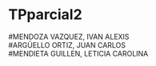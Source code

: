 # TPparcial2

#MENDOZA VAZQUEZ, IVAN ALEXIS	
#ARGÜELLO ORTIZ, JUAN CARLOS	
#MENDIETA GUILLEN, LETICIA CAROLINA	
